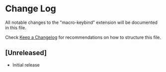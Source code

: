 # Change Log

All notable changes to the "macro-keybind" extension will be documented in this file.

Check [Keep a Changelog](http://keepachangelog.com/) for recommendations on how to structure this file.

## [Unreleased]

- Initial release